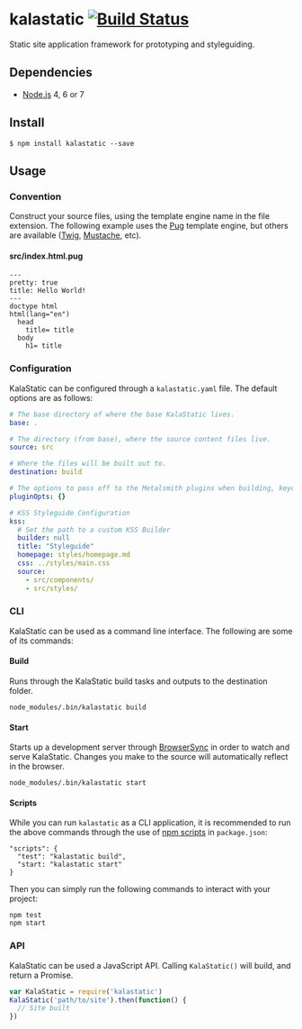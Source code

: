 # kalastatic [![Build Status](https://travis-ci.org/kalamuna/kalastatic.svg?branch=2)](https://travis-ci.org/kalamuna/kalastatic)

Static site application framework for prototyping and styleguiding.

## Dependencies

- [Node.js](https://nodejs.org) 4, 6 or 7

## Install

    $ npm install kalastatic --save

## Usage

### Convention

Construct your source files, using the template engine name in the file extension. The following example uses the [Pug](https://pugjs.org/) template engine, but others are available ([Twig](https://github.com/twigjs/twig.js), [Mustache](https://github.com/janl/mustache.js/), etc).

#### src/index.html.pug
``` pug
---
pretty: true
title: Hello World!
---
doctype html
html(lang="en")
  head
    title= title
  body
    h1= title
```

### Configuration

KalaStatic can be configured through a `kalastatic.yaml` file. The default options are as follows:

``` yml
# The base directory of where the base KalaStatic lives.
base: .

# The directory (from base), where the source content files live.
source: src

# Where the files will be built out to.
destination: build

# The options to pass off to the Metalsmith plugins when building, keyed by plugin name.
pluginOpts: {}

# KSS Styleguide Configuration
kss:
  # Set the path to a custom KSS Builder
  builder: null
  title: "Styleguide"
  homepage: styles/homepage.md
  css: ../styles/main.css
  source:
    - src/components/
    - src/styles/
```

### CLI

KalaStatic can be used as a command line interface. The following are some of its commands:

#### Build

Runs through the KalaStatic build tasks and outputs to the destination folder.

```
node_modules/.bin/kalastatic build
```

#### Start

Starts up a development server through [BrowserSync](https://www.browsersync.io/) in order to watch and serve KalaStatic. Changes you make to the source will automatically reflect in the browser.

```
node_modules/.bin/kalastatic start
```

#### Scripts

While you can run `kalastatic` as a CLI application, it is recommended to run the above commands through the use of [npm scripts](https://docs.npmjs.com/misc/scripts) in `package.json`:

```
"scripts": {
  "test": "kalastatic build",
  "start: "kalastatic start"
}
```

Then you can simply run the following commands to interact with your project:

```
npm test
npm start
```

### API

KalaStatic can be used a JavaScript API. Calling `KalaStatic()` will build, and return a Promise.

``` javascript
var KalaStatic = require('kalastatic')
KalaStatic('path/to/site').then(function() {
  // Site built
})
```
